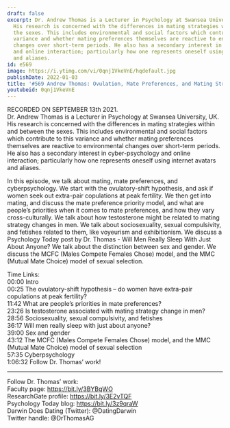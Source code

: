 ```yaml
---
draft: false
excerpt: Dr. Andrew Thomas is a Lecturer in Psychology at Swansea University, UK.
  His research is concerned with the differences in mating strategies within and between
  the sexes. This includes environmental and social factors which contribute to this
  variance and whether mating preferences themselves are reactive to environmental
  changes over short-term periods. He also has a secondary interest in cyber-psychology
  and online interaction; particularly how one represents oneself using internet avatars
  and aliases.
id: e569
image: https://i.ytimg.com/vi/0qnj1VkeVnE/hqdefault.jpg
publishDate: 2022-01-03
title: '#569 Andrew Thomas: Ovulation, Mate Preferences, and Mating Strategies'
youtubeid: 0qnj1VkeVnE
---
```

RECORDED ON SEPTEMBER 13th 2021.  
Dr. Andrew Thomas is a Lecturer in Psychology at Swansea University, UK. His research is concerned with the differences in mating strategies within and between the sexes. This includes environmental and social factors which contribute to this variance and whether mating preferences themselves are reactive to environmental changes over short-term periods. He also has a secondary interest in cyber-psychology and online interaction; particularly how one represents oneself using internet avatars and aliases.

In this episode, we talk about mating, mate preferences, and cyberpsychology. We start with the ovulatory-shift hypothesis, and ask if women seek out extra-pair copulations at peak fertility. We then get into mating, and discuss the mate preference priority model, and what are people’s priorities when it comes to mate preferences, and how they vary cross-culturally. We talk about how testosterone might be related to mating strategy changes in men. We talk about sociosexuality, sexual compulsivity, and fetishes related to them, like voyeurism and exhibitionism. We discuss a Psychology Today post by Dr. Thomas - Will Men Really Sleep With Just About Anyone? We talk about the distinction between sex and gender. We discuss the MCFC (Males Compete Females Chose) model, and the MMC (Mutual Mate Choice) model of sexual selection. 

Time Links:  
00:00 Intro  
00:25  The ovulatory-shift hypothesis – do women have extra-pair copulations at peak fertility?  
11:42  What are people’s priorities in mate preferences?  
23:26  Is testosterone associated with mating strategy change in men?  
28:56  Sociosexuality, sexual compulsivity, and fetishes  
36:17  Will men really sleep with just about anyone?  
39:00  Sex and gender  
43:12  The MCFC (Males Compete Females Chose) model, and the MMC (Mutual Mate Choice) model of sexual selection  
57:35  Cyberpsychology  
1:06:32  Follow Dr. Thomas’ work!

---

Follow Dr. Thomas’ work:  
Faculty page: https://bit.ly/3BYBqWO  
ResearchGate profile: https://bit.ly/3E2vTQF  
Psychology Today blog: https://bit.ly/3z9qraW  
Darwin Does Dating (Twitter): @DatingDarwin  
Twitter handle: @DrThomasAG
